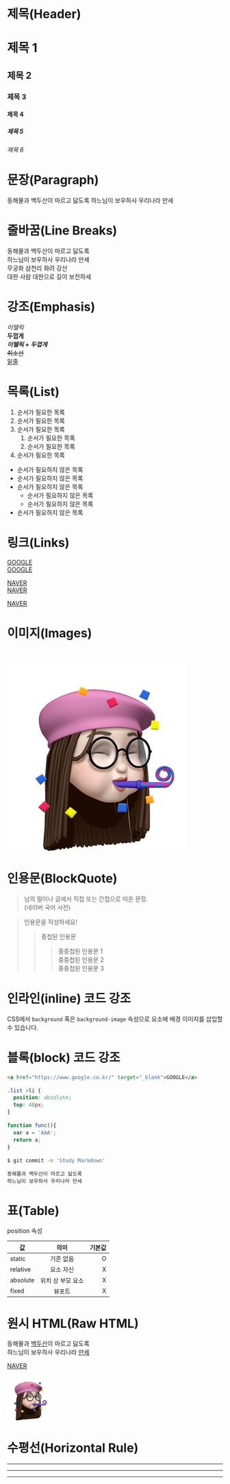 # 제목(Header)

# 제목 1
## 제목 2
### 제목 3
#### 제목 4
##### 제목 5
###### 제목 6

# 문장(Paragraph)
동해물과 백두산이 마르고 닳도록
하느님이 보우하사 우리나라 만세

# 줄바꿈(Line Breaks)
동해물과 백두산이 마르고 닳도록  
하느님이 보우하사 우리나라 만세  
무궁화 삼천리 화려 강산<br/>
대한 사람 대한으로 길이 보전하세  

# 강조(Emphasis)
_이텔릭_  
**두껍게**  
**_이텔릭 + 두껍게_**  
~~취소선~~  
<u>밑줄</u>  


# 목록(List)
1. 순서가 필요한 목록  
1. 순서가 필요한 목록   
1. 순서가 필요한 목록
    1. 순서가 필요한 목록    
    1. 순서가 필요한 목록
1. 순서가 필요한 목록

- 순서가 필요하지 않은 목록  
- 순서가 필요하지 않은 목록  
- 순서가 필요하지 않은 목록  
    - 순서가 필요하지 않은 목록  
    - 순서가 필요하지 않은 목록  
- 순서가 필요하지 않은 목록  


# 링크(Links)
<a href="https://google.com">GOOGLE<a>  
[GOOGLE](https://google.com)

<a href="https://naver.com" title="NAVER로 이동!">NAVER</a>  
[NAVER](https://naver.com "NAVER로 이동!!")

<a href="https://naver.com" title="NAVER로 이동!" target="_blank">NAVER</a> 

# 이미지(Images)
![]()

![MARGOT](jeong.png)


# 인용문(BlockQuote)
>남의 말이나 글에서 직접 또는 간접으로 따온 문장.  
>(네이버 국어 사전)

> 인용문을 작성하세요!  
>> 중첩된 인용문
>>> 중중첩된 인용문 1  
>>> 중중첩된 인용문 2  
>>> 중중첩된 인용문 3 


# 인라인(inline) 코드 강조
CSS에서 `background` 혹은 `background-image` 속성으로 요소에 배경 이미지를 삽입할 수 있습니다.

# 블록(block) 코드 강조
```html
<a href="https://www.google.co.kr/" target="_blank">GOOGLE</a>
```

```css
.list >li {
  position: absolute;
  top: 40px;
}
````

```javascript
function func(){
  var a = 'AAA';
  return a;
}
```

```bash
$ git commit -m 'Study Markdown'
```

```plaintext
동해물과 백두산이 마르고 닳도록  
하느님이 보우하사 우리나라 만세
```

# 표(Table)
position 속성

값 | 의미 | 기본값
--|:--:|--:
static | 기준 없음 | O  
relative | 요소 자신 | X
absolute | 위치 상 부모 요소 | X
fixed | 뷰포트 | X  

# 원시 HTML(Raw HTML)
동해물과 <u>백두산</u>이 마르고 닳도록<br/>
하느님이 보우하사 우리나라 <span style="text-decoration: underline;">만세</span>

<a href="https://www.naver.com" title="NAVER로 이동!" target="_blank">NAVER</a>

<img width="100" src="jeong.PNG" alt="HEROPY" />

# 수평선(Horizontal Rule)

---

***

___
